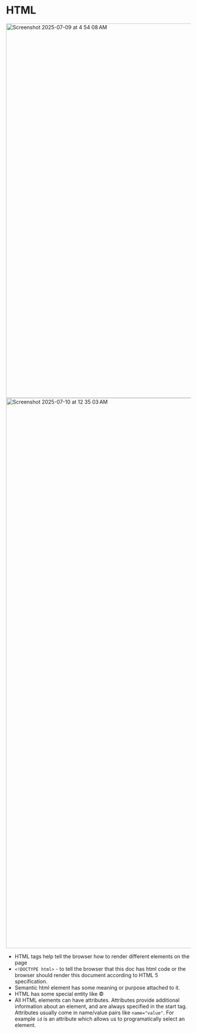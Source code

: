 # HTML

<img width="1020" alt="Screenshot 2025-07-09 at 4 54 08 AM" src="https://github.com/user-attachments/assets/f4a07db2-c822-4759-8b7b-0a07de7383e1" />

<img width="1498" alt="Screenshot 2025-07-10 at 12 35 03 AM" src="https://github.com/user-attachments/assets/8d1c0cd7-2ea5-4197-bbdf-4d2d14e1e259" />

- HTML tags help tell the browser how to render different elements on the page
- `<!DOCTYPE html>` - to tell the browser that this doc has html code or the browser should render this document according to HTML 5 specification.
- Semantic html element has some meaning or purpose attached to it.
- HTML has some special entity like &copy;
- All HTML elements can have attributes. Attributes provide additional information about an element, and are always specified in the start tag. Attributes usually come in name/value pairs like `name="value"`. For example `id` is an attribute which allows us to programatically select an element.
